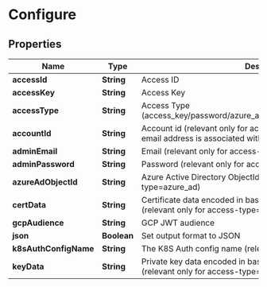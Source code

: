 

# Configure


## Properties

Name | Type | Description | Notes
------------ | ------------- | ------------- | -------------
**accessId** | **String** | Access ID |  [optional]
**accessKey** | **String** | Access Key |  [optional]
**accessType** | **String** | Access Type (access_key/password/azure_ad/saml/oidc/aws_iam/gcp/k8s/cert) |  [optional]
**accountId** | **String** | Account id (relevant only for access-type&#x3D;password where the email address is associated with more than one account) |  [optional]
**adminEmail** | **String** | Email (relevant only for access-type&#x3D;password) |  [optional]
**adminPassword** | **String** | Password (relevant only for access-type&#x3D;password) |  [optional]
**azureAdObjectId** | **String** | Azure Active Directory ObjectId (relevant only for access-type&#x3D;azure_ad) |  [optional]
**certData** | **String** | Certificate data encoded in base64. Used if file was not provided. (relevant only for access-type&#x3D;cert in Curl Context) |  [optional]
**gcpAudience** | **String** | GCP JWT audience |  [optional]
**json** | **Boolean** | Set output format to JSON |  [optional]
**k8sAuthConfigName** | **String** | The K8S Auth config name (relevant only for access-type&#x3D;k8s) |  [optional]
**keyData** | **String** | Private key data encoded in base64. Used if file was not provided.(relevant only for access-type&#x3D;cert in Curl Context) |  [optional]



